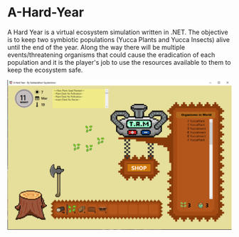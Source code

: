 # A-Hard-Year
A Hard Year is a virtual ecosystem simulation written in .NET. The objective is to keep two symbiotic populations (Yucca Plants and Yucca Insects) alive until the end of the year. Along the way there will be multiple events/threatening organisms that could cause the eradication of each population and it is the player's job to use the resources available to them to keep the ecosystem safe. 


![Gameplay Screen Shot](/A%20Hard%20Year%20SS.png)
